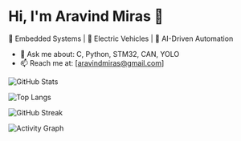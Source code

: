 # Hi, I'm Aravind Miras 👋

🎯 Embedded Systems | 🔌 Electric Vehicles | 🤖 AI-Driven Automation


- 💬 Ask me about: C, Python, STM32, CAN, YOLO
- 📫 Reach me at: [aravindmiras@gmail.com]

<!-- GitHub Stats (optional, can remove if you want super minimal) -->
![GitHub Stats](https://github-readme-stats.vercel.app/api?username=aravindmiras&show_icons=true&theme=dark)

![Top Langs](https://github-readme-stats.vercel.app/api/top-langs/?username=aravindmiras&layout=compact&theme=dark)

![GitHub Streak](https://streak-stats.demolab.com?user=aravindmiras&theme=dark)

![Activity Graph](https://github-readme-activity-graph.vercel.app/graph?username=aravindmiras&theme=github-dark)

